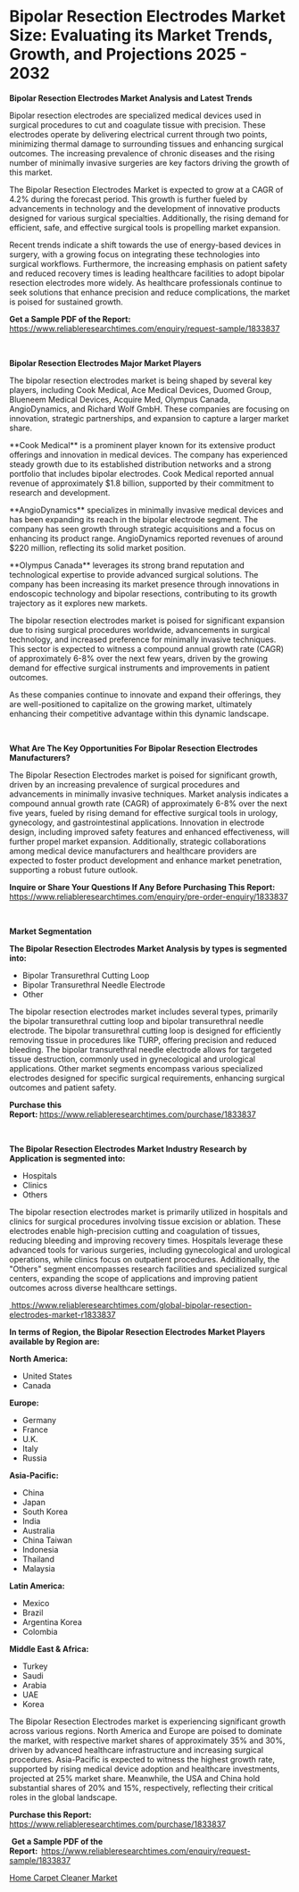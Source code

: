 <p><h1>Bipolar Resection Electrodes Market Size: Evaluating its Market Trends, Growth, and Projections 2025 - 2032</h1></p><p><strong>Bipolar Resection Electrodes Market Analysis and Latest Trends</strong></p>
<p><p>Bipolar resection electrodes are specialized medical devices used in surgical procedures to cut and coagulate tissue with precision. These electrodes operate by delivering electrical current through two points, minimizing thermal damage to surrounding tissues and enhancing surgical outcomes. The increasing prevalence of chronic diseases and the rising number of minimally invasive surgeries are key factors driving the growth of this market.</p><p>The Bipolar Resection Electrodes Market is expected to grow at a CAGR of 4.2% during the forecast period. This growth is further fueled by advancements in technology and the development of innovative products designed for various surgical specialties. Additionally, the rising demand for efficient, safe, and effective surgical tools is propelling market expansion. </p><p>Recent trends indicate a shift towards the use of energy-based devices in surgery, with a growing focus on integrating these technologies into surgical workflows. Furthermore, the increasing emphasis on patient safety and reduced recovery times is leading healthcare facilities to adopt bipolar resection electrodes more widely. As healthcare professionals continue to seek solutions that enhance precision and reduce complications, the market is poised for sustained growth.</p></p>
<p><strong>Get a Sample PDF of the Report:&nbsp;</strong> <a href="https://www.reliableresearchtimes.com/enquiry/request-sample/1833837?utm_campaign=2629&utm_medium=2&utm_source=Github&utm_content=ia&utm_term=30032025&utm_id=bipolar-resection-electrodes">https://www.reliableresearchtimes.com/enquiry/request-sample/1833837</a></p>
<p>&nbsp;</p>
<p><strong>Bipolar Resection Electrodes Major Market Players</strong></p>
<p><p>The bipolar resection electrodes market is being shaped by several key players, including Cook Medical, Ace Medical Devices, Duomed Group, Blueneem Medical Devices, Acquire Med, Olympus Canada, AngioDynamics, and Richard Wolf GmbH. These companies are focusing on innovation, strategic partnerships, and expansion to capture a larger market share.</p><p>**Cook Medical** is a prominent player known for its extensive product offerings and innovation in medical devices. The company has experienced steady growth due to its established distribution networks and a strong portfolio that includes bipolar electrodes. Cook Medical reported annual revenue of approximately $1.8 billion, supported by their commitment to research and development.</p><p>**AngioDynamics** specializes in minimally invasive medical devices and has been expanding its reach in the bipolar electrode segment. The company has seen growth through strategic acquisitions and a focus on enhancing its product range. AngioDynamics reported revenues of around $220 million, reflecting its solid market position.</p><p>**Olympus Canada** leverages its strong brand reputation and technological expertise to provide advanced surgical solutions. The company has been increasing its market presence through innovations in endoscopic technology and bipolar resections, contributing to its growth trajectory as it explores new markets.</p><p>The bipolar resection electrodes market is poised for significant expansion due to rising surgical procedures worldwide, advancements in surgical technology, and increased preference for minimally invasive techniques. This sector is expected to witness a compound annual growth rate (CAGR) of approximately 6-8% over the next few years, driven by the growing demand for effective surgical instruments and improvements in patient outcomes.</p><p>As these companies continue to innovate and expand their offerings, they are well-positioned to capitalize on the growing market, ultimately enhancing their competitive advantage within this dynamic landscape.</p></p>
<p>&nbsp;</p>
<p><strong>What Are The Key Opportunities For Bipolar Resection Electrodes Manufacturers?</strong></p>
<p><p>The Bipolar Resection Electrodes market is poised for significant growth, driven by an increasing prevalence of surgical procedures and advancements in minimally invasive techniques. Market analysis indicates a compound annual growth rate (CAGR) of approximately 6-8% over the next five years, fueled by rising demand for effective surgical tools in urology, gynecology, and gastrointestinal applications. Innovation in electrode design, including improved safety features and enhanced effectiveness, will further propel market expansion. Additionally, strategic collaborations among medical device manufacturers and healthcare providers are expected to foster product development and enhance market penetration, supporting a robust future outlook.</p></p>
<p><strong>Inquire or Share Your Questions If Any Before Purchasing This Report:</strong> <a href="https://www.reliableresearchtimes.com/enquiry/pre-order-enquiry/1833837?utm_campaign=2629&utm_medium=2&utm_source=Github&utm_content=ia&utm_term=30032025&utm_id=bipolar-resection-electrodes">https://www.reliableresearchtimes.com/enquiry/pre-order-enquiry/1833837</a></p>
<p>&nbsp;</p>
<p><strong>Market Segmentation</strong></p>
<p><strong>The Bipolar Resection Electrodes Market Analysis by types is segmented into:</strong></p>
<p><ul><li>Bipolar Transurethral Cutting Loop</li><li>Bipolar Transurethral Needle Electrode</li><li>Other</li></ul></p>
<p><p>The bipolar resection electrodes market includes several types, primarily the bipolar transurethral cutting loop and bipolar transurethral needle electrode. The bipolar transurethral cutting loop is designed for efficiently removing tissue in procedures like TURP, offering precision and reduced bleeding. The bipolar transurethral needle electrode allows for targeted tissue destruction, commonly used in gynecological and urological applications. Other market segments encompass various specialized electrodes designed for specific surgical requirements, enhancing surgical outcomes and patient safety.</p></p>
<p><strong>Purchase this Report:&nbsp;</strong><a href="https://www.reliableresearchtimes.com/purchase/1833837?utm_campaign=2629&utm_medium=2&utm_source=Github&utm_content=ia&utm_term=30032025&utm_id=bipolar-resection-electrodes">https://www.reliableresearchtimes.com/purchase/1833837</a></p>
<p>&nbsp;</p>
<p><strong>The Bipolar Resection Electrodes Market Industry Research by Application is segmented into:</strong></p>
<p><ul><li>Hospitals</li><li>Clinics</li><li>Others</li></ul></p>
<p><p>The bipolar resection electrodes market is primarily utilized in hospitals and clinics for surgical procedures involving tissue excision or ablation. These electrodes enable high-precision cutting and coagulation of tissues, reducing bleeding and improving recovery times. Hospitals leverage these advanced tools for various surgeries, including gynecological and urological operations, while clinics focus on outpatient procedures. Additionally, the "Others" segment encompasses research facilities and specialized surgical centers, expanding the scope of applications and improving patient outcomes across diverse healthcare settings.</p></p>
<p><a href="https://www.reliableresearchtimes.com/global-bipolar-resection-electrodes-market-r1833837?utm_campaign=2629&utm_medium=2&utm_source=Github&utm_content=ia&utm_term=30032025&utm_id=bipolar-resection-electrodes">&nbsp;https://www.reliableresearchtimes.com/global-bipolar-resection-electrodes-market-r1833837</a></p>
<p><strong>In terms of Region, the Bipolar Resection Electrodes Market Players available by Region are:</strong></p>
<p>
    <p> <strong> North America: </strong>
        <ul>
            <li>United States</li>
            <li>Canada</li>
        </ul>
        </p> 
    <p> <strong> Europe: </strong>
        <ul>
            <li>Germany</li>
            <li>France</li>
            <li>U.K.</li>
            <li>Italy</li>
            <li>Russia</li>
        </ul>
        </p> 
    <p> <strong> Asia-Pacific: </strong>
        <ul>
            <li>China</li>
            <li>Japan</li>
            <li>South Korea</li>
            <li>India</li>
            <li>Australia</li>
            <li>China Taiwan</li>
            <li>Indonesia</li>
            <li>Thailand</li>
            <li>Malaysia</li>
        </ul>
        </p> 
    <p> <strong> Latin America: </strong>
        <ul>
            <li>Mexico</li>
            <li>Brazil</li>
            <li>Argentina Korea</li>
            <li>Colombia</li>
        </ul>
        </p> 
    <p> <strong> Middle East & Africa: </strong>
        <ul>
            <li>Turkey</li>
            <li>Saudi</li>
            <li>Arabia</li>
            <li>UAE</li>
            <li>Korea</li>
        </ul>
    </p>
    </p>
<p><p>The Bipolar Resection Electrodes market is experiencing significant growth across various regions. North America and Europe are poised to dominate the market, with respective market shares of approximately 35% and 30%, driven by advanced healthcare infrastructure and increasing surgical procedures. Asia-Pacific is expected to witness the highest growth rate, supported by rising medical device adoption and healthcare investments, projected at 25% market share. Meanwhile, the USA and China hold substantial shares of 20% and 15%, respectively, reflecting their critical roles in the global landscape.</p></p>
<p><strong>Purchase this Report: </strong><a href="https://www.reliableresearchtimes.com/purchase/1833837?utm_campaign=2629&utm_medium=2&utm_source=Github&utm_content=ia&utm_term=30032025&utm_id=bipolar-resection-electrodes">https://www.reliableresearchtimes.com/purchase/1833837</a></p>
<p>&nbsp;<strong>Get a Sample PDF of the Report:&nbsp;&nbsp;</strong><a href="https://www.reliableresearchtimes.com/enquiry/request-sample/1833837?utm_campaign=2629&utm_medium=2&utm_source=Github&utm_content=ia&utm_term=30032025&utm_id=bipolar-resection-electrodes">https://www.reliableresearchtimes.com/enquiry/request-sample/1833837</a></p>
<p><strong></strong></p>
<p><p><a href="https://github.com/ulyssacrayne00231/Market-Research-Report-List-1/blob/main/home-carpet-cleaner-market.md?utm_campaign=2629&utm_medium=2&utm_source=Github&utm_content=ia&utm_term=30032025&utm_id=bipolar-resection-electrodes">Home Carpet Cleaner Market</a></p></p>